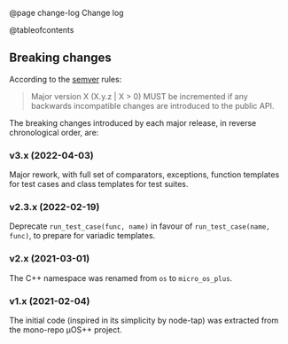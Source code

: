 @page change-log Change log

@tableofcontents

## Breaking changes

According to the [semver](https://semver.org) rules:

> Major version X (X.y.z | X > 0) MUST be incremented if any
> backwards incompatible changes are introduced to the public API.

The breaking changes introduced by each major release,
in reverse chronological order, are:

### v3.x (2022-04-03)

Major rework, with full set of comparators, exceptions,
function templates for test cases and class templates for test suites.

### v2.3.x (2022-02-19)

Deprecate `run_test_case(func, name)` in favour of
`run_test_case(name, func)`, to prepare for variadic templates.

### v2.x (2021-03-01)

The C++ namespace was renamed from `os` to `micro_os_plus`.

### v1.x (2021-02-04)

The initial code (inspired in its simplicity by node-tap)
was extracted from the mono-repo µOS++ project.
